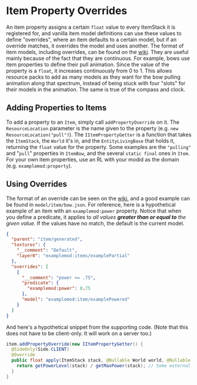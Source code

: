 Item Property Overrides
=======================

An item property assigns a certain `float` value to every ItemStack it is registered for, and vanilla item model definitions can use these values to define "overrides", where an item defaults to a certain model, but if an override matches, it overrides the model and uses another. The format of item models, including overrides, can be found on the [wiki][]. They are useful mainly because of the fact that they are continuous. For example, bows use item properties to define their pull animation. Since the value of the property is a `float`, it increases continuously from 0 to 1. This allows resource packs to add as many models as they want for the bow pulling animation along that spectrum, instead of being stuck with four "slots" for their models in the animation. The same is true of the compass and clock.


Adding Properties to Items
--------------------------

To add a property to an `Item`, simply call `addPropertyOverride` on it. The `ResourceLocation` parameter is the name given to the property (e.g. `new ResourceLocation("pull")`). The `IItemPropertyGetter` is a function that takes the `ItemStack`, the `World` it's in, and the `EntityLivingBase` that holds it, returning the `float` value for the property. Some examples are the `"pulling"` and "`pull`" properties in `ItemBow`, and the several `static final` ones in `Item`. For your own item properties, use an RL with your modid as the domain (e.g. `examplemod:property`).


Using Overrides
---------------

The format of an override can be seen on the [wiki][], and a good example can be found in `model/item/bow.json`. For reference, here is a hypothetical example of an item with an `examplemod:power` property. Notice that when you define a predicate, it applies to *all values __greater than or equal to__ the given value*. If the values have no match, the default is the current model.

```json
{
  "parent": "item/generated",
  "textures": {
    "__comment": "Default",
    "layer0": "examplemod:items/examplePartial"
  },
  "overrides": [
    {
      "__comment": "power >= .75",
      "predicate": { 
        "examplemod:power": 0.75
      },
      "model": "examplemod:item/examplePowered"
    }
  ]
}
```

And here's a hypothetical snippet from the supporting code. (Note that this does not have to be client-only. It will work on a server too.)

```java
item.addPropertyOverride(new IItemPropertyGetter() {
  @SideOnly(Side.CLIENT)
  @Override
  public float apply(ItemStack stack, @Nullable World world, @Nullable EntityLivingBase entity) {
    return getPowerLevel(stack) / getMaxPower(stack); // Some external methods
  }
}
```

[wiki]: http://minecraft.gamepedia.com/Model#Item_models
